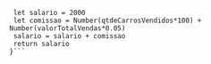 ```function calculaSalario(qtdeCarrosVendidos, valorTotalVendas) {
 let salario = 2000
 let comissao = Number(qtdeCarrosVendidos*100) + Number(valorTotalVendas*0.05)
 salario = salario + comissao
 return salario
}```

